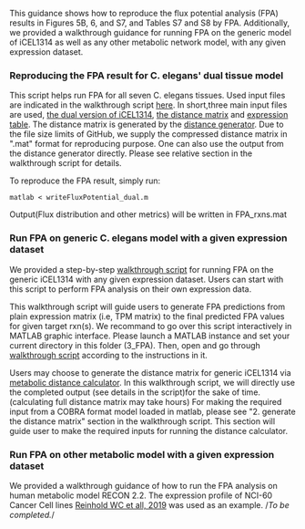 This guidance shows how to reproduce the flux potential analysis (FPA) results in Figures 5B, 6, and S7, and Tables S7 and S8 by FPA. Additionally, we provided a walkthrough guidance for running FPA on the generic model of iCEL1314 as well as any other metabolic network model, with any given expression dataset.

### Reproducing the FPA result for C. elegans' dual tissue model

This script helps run FPA for all seven C. elegans tissues. Used input files are indicated in the walkthrough script [here](writeFluxPotential_dual.m). In short,three main input files are used, [the dual version of iCEL1314](./../input/Tissue.mat), [the distance matrix](input/distance_raw.mat) and [expression table](input/expressionTable.tsv). The distance matrix is generated by the [distance generator](./../MetabolicDistance). Due to the file size limits of GitHub, we supply the compressed distance matrix in ".mat" format for reproducing purpose. One can also use the output from the distance generator directly. Please see relative section in the walkthrough script for details. 

To reproduce the FPA result, simply run:
```
matlab < writeFluxPotential_dual.m
```
Output(Flux distribution and other metrics) will be written in FPA_rxns.mat

### Run FPA on generic C. elegans model with a given expression dataset

We provided a step-by-step [walkthrough script](FPA_walkthrough_generic.m) for running FPA on the generic iCEL1314 with any given expression dataset. Users can start with this script to perform FPA analysis on their own expression data. 

This walkthrough script will guide users to generate FPA predictions from plain expression matrix (i.e, TPM matrix) to the final predicted FPA values for given target rxn(s). We recommand to go over this script interactively in MATLAB graphic interface. Please launch a MATLAB instance and set your current directory in this folder (3_FPA). Then, open and go through [walkthrough script](FPA_walkthrough_generic.m) according to the instructions in it.

Users may choose to generate the distance matrix for generic iCEL1314 via [metabolic distance calculator](./../MetabolicDistance). In this walkthrough script, we will directly use the completed output (see details in the script)for the sake of time. (calculating full distance matrix may take hours) For making the required input from a COBRA format model loaded in matlab, please see "2. generate the distance matrix" section in the walkthrough script. This section will guide user to make the required inputs for running the distance calculator.

### Run FPA on other metabolic model with a given expression dataset

We provided a walkthrough guidance of how to run the FPA analysis on human metabolic model RECON 2.2. The expression profile of NCI-60 Cancer Cell lines [Reinhold WC et all, 2019](https://cancerres.aacrjournals.org/content/79/13/3514.long) was used as an example.
/*To be completed.*/
